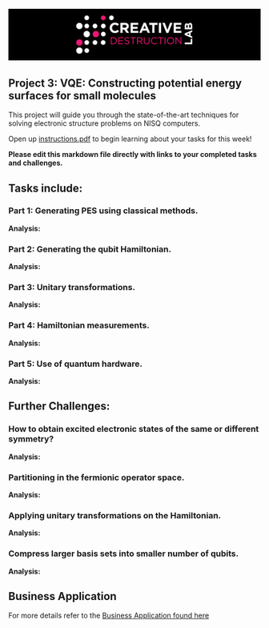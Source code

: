 ![CDL 2020 Cohort Project](../figures/CDL_logo.jpg)
## Project 3: VQE: Constructing potential energy surfaces for small molecules

This project will guide you through the state-of-the-art techniques for solving electronic structure problems on NISQ computers.

Open up [instructions.pdf](https://github.com/CDL-Quantum/CohortProject_2021/tree/main/Week3_VQE/Instructions.pdf) to begin learning about your tasks for this week!

**Please edit this markdown file directly with links to your completed tasks and challenges.**

## Tasks include:
### Part 1: Generating PES using classical methods.
**Analysis:**
### Part 2: Generating the qubit Hamiltonian.
**Analysis:**
### Part 3: Unitary transformations.
**Analysis:**
### Part 4: Hamiltonian measurements.
**Analysis:**
### Part 5: Use of quantum hardware.
**Analysis:**

## Further Challenges:
### How to obtain excited electronic states of the same or different symmetry?
**Analysis:**
### Partitioning in the fermionic operator space.
**Analysis:**
### Applying unitary transformations on the Hamiltonian.
**Analysis:**
### Compress larger basis sets into smaller number of qubits.
**Analysis:**

## Business Application

For more details refer to the [Business Application found here](./Business_Application.md)
